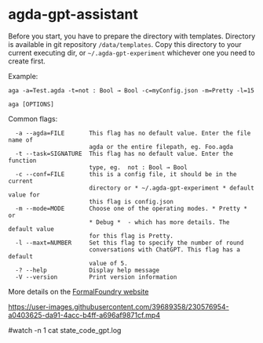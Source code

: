 # agda-gpt-assistant

Before you start, you have to prepare the directory with templates. Directory is
available in git repository `/data/templates`. Copy this directory to your current
executing dir, or `~/.agda-gpt-experiment` whichever one you need to create first.

Example: 
```
aga -a=Test.agda -t=not : Bool → Bool -c=myConfig.json -m=Pretty -l=15
```
```
aga [OPTIONS]
```
Common flags:
```
  -a --agda=FILE       This flag has no default value. Enter the file name of
                       agda or the entire filepath, eg. Foo.agda
  -t --task=SIGNATURE  This flag has no default value. Enter the function
                       type, eg.  not : Bool → Bool
  -c --conf=FILE       this is a config file, it should be in the current
                       directory or * ~/.agda-gpt-experiment * default value for
                       this flag is config.json
  -m --mode=MODE       Choose one of the operating modes. * Pretty * or
                       * Debug *  - which has more details. The default value
                       for this flag is Pretty.
  -l --maxt=NUMBER     Set this flag to specify the number of round
                       conversations with ChatGPT. This flag has a default
                       value of 5.
  -? --help            Display help message
  -V --version         Print version information
```

More details on the [FormalFoundry website](https://formalfoundry.ai)


https://user-images.githubusercontent.com/39689358/230576954-a0403625-da91-4acc-b4ff-a696af9871cf.mp4


#watch -n 1 cat state_code_gpt.log
